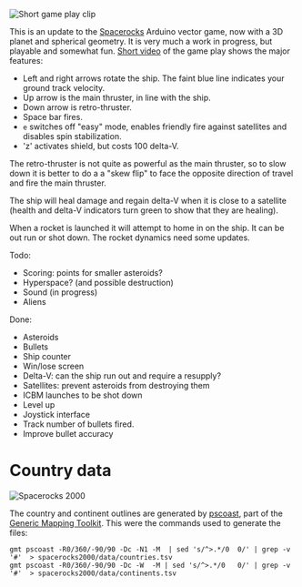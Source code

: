 ![Short game play clip ](https://j.gifs.com/k54QOE.gif)

This is an update to the [Spacerocks](https://trmm.net/Spacerocks)
Arduino vector game, now with a 3D planet and spherical geometry.
It is very much a work in progress, but playable and somewhat fun.
[Short video](https://www.youtube.com/watch?v=84LSe9Srnpw) of the
game play shows the major features:

* Left and right arrows rotate the ship. The faint blue line indicates your ground track velocity.
* Up arrow is the main thruster, in line with the ship.
* Down arrow is retro-thruster.
* Space bar fires.
* `e` switches off "easy" mode, enables friendly fire against satellites and disables spin stabilization.
* 'z' activates shield, but costs 100 delta-V.

The retro-thruster is not quite as powerful as the main thruster,
so to slow down it is better to do a a "skew flip" to face the opposite
direction of travel and fire the main thruster.

The ship will heal damage and regain delta-V when it is close to a
satellite (health and delta-V indicators turn green to show that they
are healing).

When a rocket is launched it will attempt to home in on the ship.
It can be out run or shot down.  The rocket dynamics need some updates.



Todo:

* Scoring: points for smaller asteroids?
* Hyperspace? (and possible destruction)
* Sound (in progress)
* Aliens

Done:

* Asteroids
* Bullets
* Ship counter
* Win/lose screen
* Delta-V: can the ship run out and require a resupply?
* Satellites: prevent asteroids from destroying them
* ICBM launches to be shot down
* Level up
* Joystick interface
* Track number of bullets fired.
* Improve bullet accuracy

Country data
===
![Spacerocks 2000](https://farm5.staticflickr.com/4187/34458961716_5eedc9c024_z_d.jpg)

The country and continent outlines are generated by [pscoast](http://gmt.soest.hawaii.edu/doc/latest/pscoast.html), part of the [Generic Mapping Toolkit](http://gmt.soest.hawaii.edu/home).
This were the commands used to generate the files:

```
gmt pscoast -R0/360/-90/90 -Dc -N1 -M  | sed 's/^>.*/0	0/' | grep -v '#'  > spacerocks2000/data/countries.tsv
gmt pscoast -R0/360/-90/90 -Dc -W  -M | sed 's/^>.*/0	0/' | grep -v '#'  > spacerocks2000/data/continents.tsv
```
